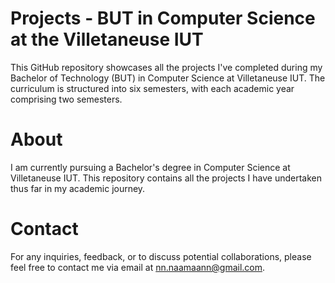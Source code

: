 
# Projects - BUT in Computer Science at the Villetaneuse IUT
This GitHub repository showcases all the projects I've completed during my Bachelor of Technology (BUT) in Computer Science at Villetaneuse IUT. The curriculum is structured into six semesters, with each academic year comprising two semesters.

# About
I am currently pursuing a Bachelor's degree in Computer Science at Villetaneuse IUT. This repository contains all the projects I have undertaken thus far in my academic journey.

# Contact
For any inquiries, feedback, or to discuss potential collaborations, please feel free to contact me via email at nn.naamaann@gmail.com.

